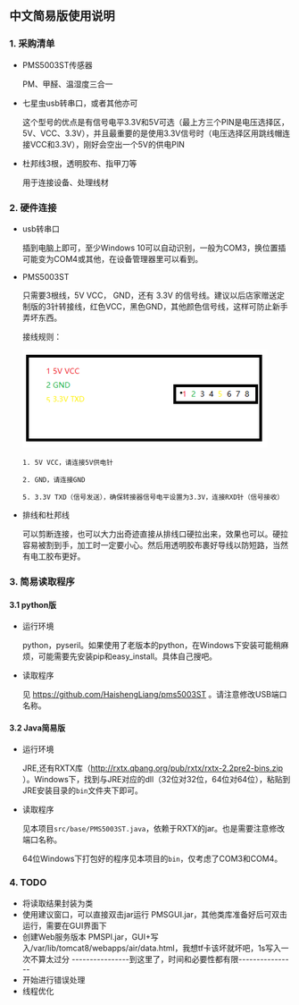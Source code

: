 ## 中文简易版使用说明

### 1. 采购清单
+ PMS5003ST传感器

    PM、甲醛、温湿度三合一
+ 七星虫usb转串口，或者其他亦可

    这个型号的优点是有信号电平3.3V和5V可选（最上方三个PIN是电压选择区，5V、VCC、3.3V），并且最重要的是使用3.3V信号时（电压选择区用跳线帽连接VCC和3.3V），刚好会空出一个5V的供电PIN

+ 杜邦线3根，透明胶布、指甲刀等

    用于连接设备、处理线材

### 2. 硬件连接
+ usb转串口

    插到电脑上即可，至少Windows 10可以自动识别，一般为COM3，换位置插可能变为COM4或其他，在设备管理器里可以看到。

+ PMS5003ST

    只需要3根线，5V VCC， GND，还有 3.3V 的信号线。建议以后店家赠送定制版的3针转接线，红色VCC，黑色GND，其他颜色信号线，这样可防止新手弄坏东西。

    接线规则：

    ![image](https://github.com/asdawn/PMS5003S/raw/master/images/conn.png)

    `1. 5V VCC，请连接5V供电针`

    `2. GND，请连接GND`

    `5. 3.3V TXD（信号发送），确保转接器信号电平设置为3.3V，连接RXD针（信号接收）`

+ 排线和杜邦线

    可以剪断连接，也可以大力出奇迹直接从排线口硬拉出来，效果也可以。硬拉容易被割到手，加工时一定要小心。然后用透明胶布裹好导线以防短路，当然有电工胶布更好。

### 3. 简易读取程序

#### 3.1 python版
+ 运行环境

    python，pyseril。如果使用了老版本的python，在Windows下安装可能稍麻烦，可能需要先安装pip和easy_install。具体自己搜吧。
+ 读取程序

    见  https://github.com/HaishengLiang/pms5003ST 。请注意修改USB端口名称。

#### 3.2 Java简易版
+ 运行环境

    JRE,还有RXTX库（http://rxtx.qbang.org/pub/rxtx/rxtx-2.2pre2-bins.zip ）。Windows下，找到与JRE对应的dll（32位对32位，64位对64位），粘贴到JRE安装目录的`bin`文件夹下即可。

+ 读取程序

    见本项目`src/base/PMS5003ST.java`，依赖于RXTX的jar。也是需要注意修改端口名称。

    64位Windows下打包好的程序见本项目的`bin`，仅考虑了COM3和COM4。

### 4. TODO

+ 将读取结果封装为类
+ 使用建议窗口，可以直接双击jar运行
PMSGUI.jar，其他类库准备好后可双击运行，需要在GUI界面下
+ 创建Web服务版本
PMSPI.jar，GUI+写入/var/lib/tomcat8/webapps/air/data.html，我想tf卡该坏就坏吧，1s写入一次不算太过分
----------------到这里了，时间和必要性都有限----------------
+ 开始进行错误处理
+ 线程优化
